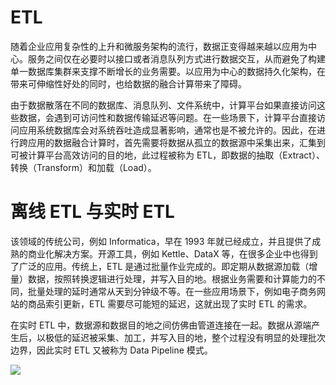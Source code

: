 # ETL

随着企业应用复杂性的上升和微服务架构的流行，数据正变得越来越以应用为中心。服务之间仅在必要时以接口或者消息队列方式进行数据交互，从而避免了构建单一数据库集群来支撑不断增长的业务需要。以应用为中心的数据持久化架构，在带来可伸缩性好处的同时，也给数据的融合计算带来了障碍。

由于数据散落在不同的数据库、消息队列、文件系统中，计算平台如果直接访问这些数据，会遇到可访问性和数据传输延迟等问题。在一些场景下，计算平台直接访问应用系统数据库会对系统吞吐造成显著影响，通常也是不被允许的。因此，在进行跨应用的数据融合计算时，首先需要将数据从孤立的数据源中采集出来，汇集到可被计算平台高效访问的目的地，此过程被称为 ETL，即数据的抽取（Extract）、转换（Transform）和加载（Load）。

# 离线 ETL 与实时 ETL

该领域的传统公司，例如 Informatica，早在 1993 年就已经成立，并且提供了成熟的商业化解决方案。开源工具，例如 Kettle、DataX 等，在很多企业中也得到了广泛的应用。传统上，ETL 是通过批量作业完成的。即定期从数据源加载（增量）数据，按照转换逻辑进行处理，并写入目的地。根据业务需要和计算能力的不同，批量处理的延时通常从天到分钟级不等。在一些应用场景下，例如电子商务网站的商品索引更新，ETL 需要尽可能短的延迟，这就出现了实时 ETL 的需求。

在实时 ETL 中，数据源和数据目的地之间仿佛由管道连接在一起。数据从源端产生后，以极低的延迟被采集、加工，并写入目的地，整个过程没有明显的处理批次边界，因此实时 ETL 又被称为 Data Pipeline 模式。

![](https://tva1.sinaimg.cn/large/007rAy9hgy1g3spmmv2sij30u00gtq3l.jpg)

